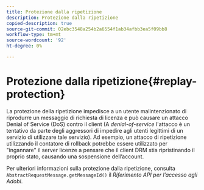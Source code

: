 ```yaml
---
title: Protezione dalla ripetizione
description: Protezione dalla ripetizione
copied-description: true
source-git-commit: 02ebc3548a254b2a6554f1ab34afbb3ea5f09bb8
workflow-type: tm+mt
source-wordcount: '92'
ht-degree: 0%

---
```


# Protezione dalla ripetizione{#replay-protection}

La protezione della ripetizione impedisce a un utente malintenzionato di riprodurre un messaggio di richiesta di licenza e può causare un attacco Denial of Service (DoS) contro il client (A *denial-of-service* l&#39;attacco è un tentativo da parte degli aggressori di impedire agli utenti legittimi di un servizio di utilizzare tale servizio). Ad esempio, un attacco di ripetizione utilizzando il contatore di rollback potrebbe essere utilizzato per &quot;ingannare&quot; il server licenze a pensare che il client DRM stia ripristinando il proprio stato, causando una sospensione dell’account.

Per ulteriori informazioni sulla protezione dalla ripetizione, consulta `AbstractRequestMessage.getMessageId()` il *Riferimento API per l’accesso agli Adobi*.

